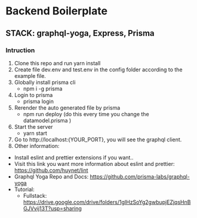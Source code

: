 # Backend Boilerplate

## STACK: graphql-yoga, Express, Prisma

### Intruction

1. Clone this repo and run yarn install
2. Create file dev.env and test.env in the config folder according to the
   example file.
3. Globally install prisma cli
   - npm i -g prisma
4. Login to prisma
   - prisma login
5. Rerender the auto generated file by prisma
   - npm run deploy (do this every time you change the datamodel.prisma )
6. Start the server
   - yarn start
7. Go to http://localhost:{YOUR_PORT}, you will see the graphql client.
8. Other information:

- Install eslint and prettier extensions if you want..
- Visit this link you want more information about eslint and prettier:
  https://github.com/huynet/lint
- Graphql Yoga Repo and Docs: https://github.com/prisma-labs/graphql-yoga
- Tutorial:
  - Fullstack:
    https://drive.google.com/drive/folders/1gIHzSoYg2gwbupjEZjqsHnBGJVvij13T?usp=sharing
